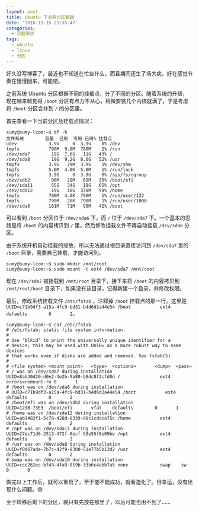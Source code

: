 ```yaml
---
layout: post
title: Ubuntu 下合并分区数据
date: '2016-11-15 23:35:47'
categories:
  - 问题麻烦
tags:
  - ubuntu
  - linux
  - 分区
---
```


好久没写博客了，最近也不知道在忙些什么，而且期间还生了场大病，好在感觉节奏在慢慢回来，可能吧。

之前系统 Ubuntu 分区根据不同的挂载点，分了不同的分区。随着系统的升级，现在越来越觉得 `/boot` 分区有点力不从心，稍微安装几个内核就满了，于是考虑将 `/boot` 分区合并到 `/` 的分区里。

首先查看一下当前分区及挂载点情况：

```
sumy@sumy-lcom:~$ df -h
文件系统        容量  已用  可用 已用% 挂载点
udev            3.9G     0  3.9G    0% /dev
tmpfs           790M  9.9M  780M    2% /run
/dev/sda7        19G  7.6G   11G   43% /
/dev/sda8        19G  9.2G  8.6G   52% /usr
tmpfs           3.9G   29M  3.9G    1% /dev/shm
tmpfs           5.0M  4.0K  5.0M    1% /run/lock
tmpfs           3.9G     0  3.9G    0% /sys/fs/cgroup
/dev/sdb2        96M   28M   69M   30% /boot/efi
/dev/sda11       55G   34G   19G   65% /opt
/dev/sda12       19G   18G  378M   98% /home
tmpfs           790M  4.0K  790M    1% /run/user/122
tmpfs           790M   28K  790M    1% /run/user/1000
/dev/sda6       181M   71M   98M   42% /boot
```

可以看到 `/boot` 分区位于 `/dev/sda6` 下，而 `/` 位于 `/dev/sda7` 下。一个基本的思路是将 `/boot` 的内容拷贝到 `/` 里，然后修改挂载文件不再自动挂载 `/dev/sda6` 分区。

由于系统开机自动挂载的缘故，所以无法通过根目录直接访问到 `/dev/sda7` 里的 `/boot` 目录，需要自己挂载，才能访问到。

```shell
sumy@sumy-lcom:~$ sudo mkdir /mnt/root
sumy@sumy-lcom:~$ sudo mount -t ext4 /dev/sda7 /mnt/root
```

现在 `/dev/sda7` 被挂载到 `/mnt/root` 目录下，接下来将 `/boot` 的内容拷贝到 `/mnt/root/boot` 目录下，如果没有该目录，记得新建一个目录，并修改权限。

最后，修改系统挂载文件 `/etc/fstab` ，注释掉 `/boot` 挂载点的那一行，这里是 `UUID=c71b9df3-a15a-4fc9-bd31-b4d6d2a44e54 /boot           ext4    defaults        0       2`。

```
sumy@sumy-lcom:~$ cat /etc/fstab 
# /etc/fstab: static file system information.
#
# Use 'blkid' to print the universally unique identifier for a
# device; this may be used with UUID= as a more robust way to name devices
# that works even if disks are added and removed. See fstab(5).
#
# <file system> <mount point>   <type>  <options>       <dump>  <pass>
# / was on /dev/sda7 during installation
UUID=8ab30d20-d0e2-4e2b-9a80-b8dc8f2cfd0d /               ext4    errors=remount-ro 0       1
# /boot was on /dev/sda6 during installation
# UUID=c71b9df3-a15a-4fc9-bd31-b4d6d2a44e54 /boot           ext4    defaults        0       2
# /boot/efi was on /dev/sdb2 during installation
UUID=129B-73E3  /boot/efi       vfat    defaults        0       1
# /home was on /dev/sda12 during installation
UUID=ab1482f1-5c78-428d-8339-d8c1cdaca75c /home           ext4    defaults        0       2
# /opt was on /dev/sda11 during installation
UUID=27ec71d6-2513-472f-8ecf-59e55f8e09be /opt            ext4    defaults        0       2
# /usr was on /dev/sda8 during installation
UUID=f0d67ade-7b7c-42f9-8300-51e77b5b13d2 /usr            ext4    defaults        0       2
# swap was on /dev/sda10 during installation
UUID=ccc262ec-bf43-4fa9-819b-33b6c4abb7a5 none            swap    sw              0       0
```

做完以上工作后，就可以重启了，至于能不能成功，就看造化了。很幸运，没有出现什么问题。:smile:

至于转移后剩下的分区，就只有先放在那里了，以后可能也用不到了……